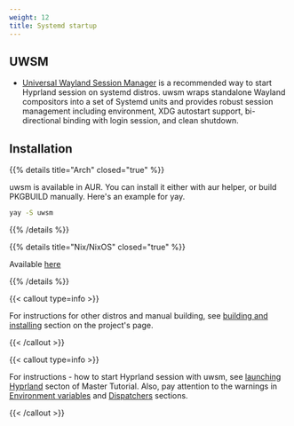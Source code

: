 ```yaml
---
weight: 12
title: Systemd startup
---
```


## UWSM

- [Universal Wayland Session Manager](https://github.com/Vladimir-csp/uwsm) is a recommended way to start Hyprland session on systemd distros. uwsm wraps standalone Wayland compositors into a set of Systemd units and provides robust session management including environment, XDG autostart support, bi-directional binding with login session, and clean shutdown.

## Installation

{{% details title="Arch" closed="true" %}}

uwsm is available in AUR. You can install it either with aur helper, or build PKGBUILD manually. Here's an example for yay.

```sh
yay -S uwsm
```

{{% /details %}}

{{% details title="Nix/NixOS" closed="true" %}}

Available [here](https://github.com/NixOS/nixpkgs/tree/master/pkgs/by-name/uw/uwsm/package.nix)


{{% /details %}}


 {{< callout type=info >}}

For instructions for other distros and manual building, see [building and installing](https://github.com/Vladimir-csp/uwsm?tab=readme-ov-file#installation) section on the project's page.

 {{< /callout >}}

 {{< callout type=info >}}
 
For instructions - how to start Hyprland session with uwsm, see [launching Hyprland](../../Master-Tutorial#launching-hyprland) secton of Master Tutorial. Also, pay attention to the warnings in [Environment variables](../../Environment-variables#xdg-specifications) and [Dispatchers](../../Dispatchers) sections.
 
 {{< /callout >}}
